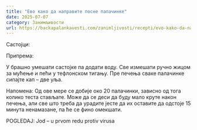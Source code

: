 ```yaml
---
title: "Ево како да направите посне палачинке"
date: 2025-07-07
category: Занимљивости
url: https://backapalankavesti.com/zanimljivosti/recepti/evo-kako-da-napravite-posne-palacinke/
---
```


Састојци:

Припрема:

У брашно умешати састојке па додати воду. Све измешати ручно жицом за мућење и пећи у тефлонском тигању. Пре печења сваке палачинке сипајте кап – две уља.

Напомена: Од ове мере се добије око 20 палачинки, зависно од тога колико теста стављате. Може да се деси да буду мало круте након печења, али све што треба да урадите јесте да их оставите да одстоје 15 минута ненамазане, па ће се фино омекшати.

POGLEDAJ: Jod – u prvom redu protiv virusa
